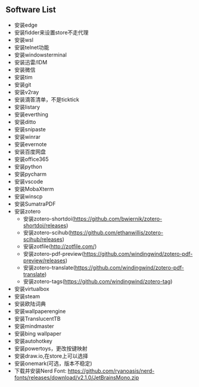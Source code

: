## Software List

* 安装edge
* 安装fidder来设置store不走代理
* 安装wsl
* 安装telnet功能
* 安装windowsterminal
* 安装迅雷/IDM
* 安装微信
* 安装tim
* 安装git
* 安装v2ray
* 安装滴答清单，不是ticktick
* 安装listary
* 安装everthing
* 安装ditto
* 安装snipaste
* 安装winrar
* 安装evernote
* 安装百度网盘
* 安装office365
* 安装python
* 安装pycharm
* 安装vscode
* 安装MobaXterm
* 安装winscp
* 安装SumatraPDF
* 安装zotero
  * 安装zotero-shortdoi(https://github.com/bwiernik/zotero-shortdoi/releases)
  * 安装zotero-scihub(https://github.com/ethanwillis/zotero-scihub/releases)
  * 安装zotfile(http://zotfile.com/)
  * 安装zotero-pdf-preview(https://github.com/windingwind/zotero-pdf-preview/releases)
  * 安装zotero-translate(https://github.com/windingwind/zotero-pdf-translate)
  * 安装zotero-tags(https://github.com/windingwind/zotero-tag)
* 安装virtualbox
* 安装steam
* 安装欧陆词典
* 安装wallpaperengine
* 安装TranslucentTB
* 安装mindmaster
* 安装bing wallpaper
* 安装autohotkey
* 安装powertoys，更改按键映射
* 安装draw.io,在store上可以选择
* 安装onemark(可选，版本不稳定)
* 下载并安装Nerd Font: https://github.com/ryanoasis/nerd-fonts/releases/download/v2.1.0/JetBrainsMono.zip

